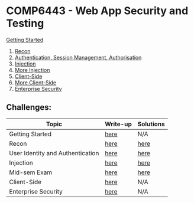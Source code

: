 # COMP6443 - Web App Security and Testing

[Getting Started](notes/00_Getting-Started.md)

1. [Recon](notes/01_Recon.md)
2. [Authentication, Session Management, Authorisation](notes/02_Authentication-Sessions-Authorisation.md)
3. [Injection](notes/03_Injection.md)
4. [More Injection](notes/04_More-Injection.md)
5. [Client-Side](notes/05_Client-Side.md)
6. [More Client-Side](notes/06_More-Client-Side.md)
7. [Enterprise Security](notes/07_Enterprise_Security.md)

## Challenges:

| Topic               | Write-up                                              | Solutions |
| ---                 | ---                                                   | ---       |
| Getting Started     | [here](challenges/getting-started/getting_started.md) | N/A       |
| Recon               | [here](challenges/topic1/topic1.md)                   | [here](challenges/topic1/recon_solutions.md) |
| User Identity and   Authentication | [here](challenges/topic2/topic2.md)    | [here](challenges/topic2/solutions.md) |
| Injection           | [here](challenges/topic3/topic3.md)                   | [here](challenges/topic3/solutions.md) |
| Mid-sem Exam        | [here](challenges/midsem/midsem.md)                   | [here](challenges/midsem/solutions.md) |
| Client-Side         | [here](challenges/topic4/topic4.md)                   | N/A       |
| Enterprise Security | [here](challenges/topic5/topic5.md)                   | N/A       |
